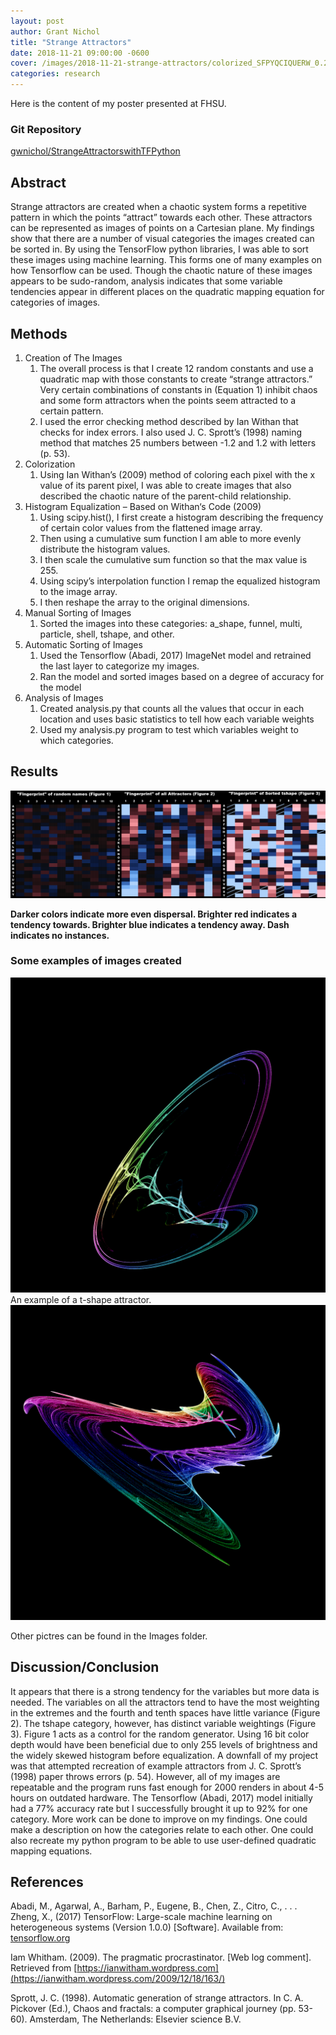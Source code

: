 ```yaml
---
layout: post
author: Grant Nichol
title: "Strange Attractors"
date: 2018-11-21 09:00:00 -0600
cover: /images/2018-11-21-strange-attractors/colorized_SFPYQCIQUERW_0.24487993762262464.png
categories: research
---
```

Here is the content of my poster presented at FHSU.

### Git Repository
[gwnichol/StrangeAttractorswithTFPython](https://github.com/gwnichol/StrangeAttractorswithTFPython "Github Repo")


## Abstract
Strange attractors are created when a chaotic system forms a repetitive pattern in which the points “attract” towards each other. These attractors can be represented as images of points on a Cartesian plane. My
findings show that there are a number of visual categories the images created can be sorted in. By using the TensorFlow python libraries, I was able to sort these images using machine learning. This forms one of
many examples on how Tensorflow can be used. Though the chaotic nature of these images appears to be sudo-random, analysis indicates that some variable tendencies appear in different places on the quadratic
mapping equation for categories of images.

## Methods
1. Creation of The Images
    1. The overall process is that I create 12 random constants and use a quadratic
map with those constants to create “strange attractors.” Very certain
combinations of constants in (Equation 1) inhibit chaos and some form attractors when the points seem attracted to a certain pattern.
    2. I used the error checking method described by Ian Withan that checks for index
errors. I also used J. C. Sprott’s (1998) naming method that matches 25 numbers
between -1.2 and 1.2 with letters (p. 53).
2. Colorization
    1. Using Ian Withan’s (2009) method of coloring each pixel with the x value of its
parent pixel, I was able to create images that also described the chaotic nature
of the parent-child relationship.
3. Histogram Equalization – Based on Withan‘s Code (2009)
    1. Using scipy.hist(), I first create a histogram describing the frequency of certain
color values from the flattened image array.
    2. Then using a cumulative sum function I am able to more evenly distribute the
histogram values.
    3. I then scale the cumulative sum function so that the max value is 255.
    4. Using scipy’s interpolation function I remap the equalized histogram to the image
array.
    5. I then reshape the array to the original dimensions.
4. Manual Sorting of Images
    1. Sorted the images into these categories: a_shape, funnel, multi, particle, shell,
tshape, and other.
5. Automatic Sorting of Images
    1. Used the Tensorflow (Abadi, 2017) ImageNet model and retrained the last layer to
categorize my images.
    2.  Ran the model and sorted images based on a degree of accuracy for the model
6. Analysis of Images
    1. Created analysis.py that counts all the values that occur in each location and
uses basic statistics to tell how each variable weights
    2. Used my analysis.py program to test which variables weight to which categories.
  
## Results

<img src="/images/2018-11-21-strange-attractors/results.png" alt="Image of Results for this research" class="inline" />

__Darker colors indicate more even dispersal. Brighter red indicates a tendency towards. Brighter blue
indicates a tendency away. Dash indicates no instances.__

### Some examples of images created
<img src="/images/2018-11-21-strange-attractors/colorized_SFPYQCIQUERW_0.24487993762262464.png" alt="Image One" class="inline" /> 
An example of a t-shape attractor.
<img src="/images/2018-11-21-strange-attractors/colorized_JGYOOFOKXYGA_0.1207036232714263.png" alt="Image Two" class="inline" />

Other pictres can be found in the Images folder.

## Discussion/Conclusion
It appears that there is a strong tendency for the variables but more data is
needed. The variables on all the attractors tend to have the most weighting in the
extremes and the fourth and tenth spaces have little variance (Figure 2). The tshape
category, however, has distinct variable weightings (Figure 3). Figure 1 acts as a
control for the random generator. Using 16 bit color depth would have been
beneficial due to only 255 levels of brightness and the widely skewed histogram
before equalization. A downfall of my project was that attempted recreation of
example attractors from J. C. Sprott’s (1998) paper throws errors (p. 54). However,
all of my images are repeatable and the program runs fast enough for 2000 renders
in about 4-5 hours on outdated hardware. The Tensorflow (Abadi, 2017) model
initially had a 77% accuracy rate but I successfully brought it up to 92% for one
category. More work can be done to improve on my findings. One could make a
description on how the categories relate to each other. One could also recreate my
python program to be able to use user-defined quadratic mapping equations.

## References
Abadi, M., Agarwal, A., Barham, P., Eugene, B., Chen, Z., Citro, C., . . . Zheng, X.,
    (2017) TensorFlow: Large-scale machine learning on heterogeneous systems
    (Version 1.0.0) [Software]. Available from: [tensorflow.org](https://www.tensorflow.org)

Iam Whitham. (2009). The pragmatic procrastinator. [Web log comment]. Retrieved
    from [https://ianwitham.wordpress.com](https://ianwitham.wordpress.com/2009/12/18/163/)

Sprott, J. C. (1998). Automatic generation of strange attractors. In C. A. Pickover
    (Ed.), Chaos and fractals: a computer graphical journey (pp. 53-60). Amsterdam,
    The Netherlands: Elsevier science B.V.
